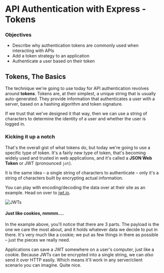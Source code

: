 # API Authentication with Express - Tokens

### Objectives
- Describe why authentication tokens are commonly used when interacting with APIs
- Add a token strategy to an application
- Authenticate a user based on their token

## Tokens, The Basics

The technique we're going to use today for API authentication revolves around **tokens**. Tokens are, at their simplest, a unique string that is usually auto-generated. They provide information that authenticates a user with a server, based on a hashing algorithm and token signature.

If we trust that we've designed it that way, then we can use a string of characters to determine the identity of a user and whether the user is logged in.

### Kicking it up a notch

That's the overall gist of what tokens do, but today we're going to use a specific type of token. It's a fairly new type of token, that's becoming widely used and trusted in web applications, and it's called a **JSON Web Token** or JWT (pronounced `jot`).

It is the same idea – a single string of characters to authenticate – only it's a string of characters built by encrypting actual information.

You can play with encoding/decoding the data over at their site as an example. Head on over to [jwt.io](http://jwt.io/#debugger).

![JWTs](https://cloud.githubusercontent.com/assets/25366/9151601/2e3baf1a-3dbc-11e5-90f6-b22cda07a077.png)

#### Just like cookies, mmmm....

In the example above, you'll notice that there are 3 parts. The payload is the one we care the most about, and it holds whatever data we decide to put in there. It's very much like a cookie; we put as few things in there as possible – just the pieces we really need.

Applications can save a JWT somewhere on a user's computer, just like a cookie. Because JWTs can be encrypted into a single string, we can _also_ send it over HTTP easily. Which means it'll work in any server/client scenario you can imagine. Quite nice.
